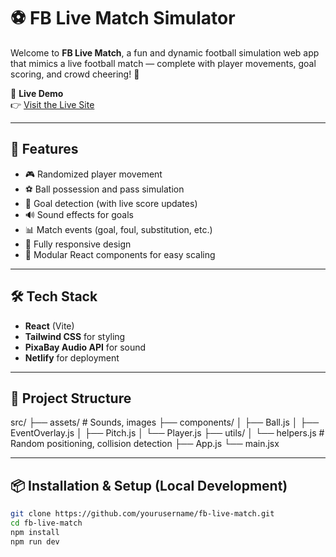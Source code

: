 # ⚽ FB Live Match Simulator

Welcome to **FB Live Match**, a fun and dynamic football simulation web app that mimics a live football match — complete with player movements, goal scoring, and crowd cheering! 🎉

🚀 **Live Demo**  
👉 [Visit the Live Site](https://fblivematch.netlify.app)

---

## 🧠 Features

- 🎮 Randomized player movement
- ⚽ Ball possession and pass simulation
- 🥅 Goal detection (with live score updates)
- 🔊 Sound effects for goals
- 📊 Match events (goal, foul, substitution, etc.)
- 📱 Fully responsive design
- 🧩 Modular React components for easy scaling

---

## 🛠️ Tech Stack

- **React** (Vite)
- **Tailwind CSS** for styling
- **PixaBay Audio API** for sound
- **Netlify** for deployment

---

## 📂 Project Structure
src/
├── assets/ # Sounds, images
├── components/
│ ├── Ball.js
│ ├── EventOverlay.js
│ ├── Pitch.js
│ └── Player.js
├── utils/
│ └── helpers.js # Random positioning, collision detection
├── App.js
└── main.jsx

---

## 📦 Installation & Setup (Local Development)

```bash
git clone https://github.com/yourusername/fb-live-match.git
cd fb-live-match
npm install
npm run dev

